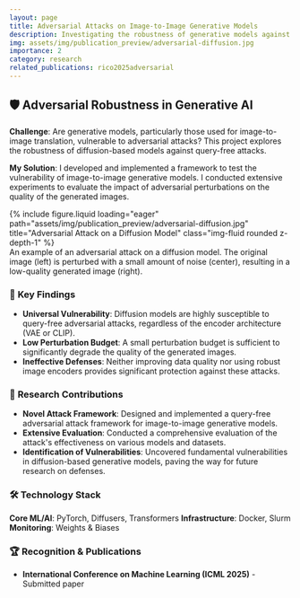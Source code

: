 ```yaml
---
layout: page
title: Adversarial Attacks on Image-to-Image Generative Models
description: Investigating the robustness of generative models against adversarial attacks
img: assets/img/publication_preview/adversarial-diffusion.jpg
importance: 2
category: research
related_publications: rico2025adversarial
---
```


## 🛡️ Adversarial Robustness in Generative AI

**Challenge**: Are generative models, particularly those used for image-to-image translation, vulnerable to adversarial attacks? This project explores the robustness of diffusion-based models against query-free attacks.

**My Solution**: I developed and implemented a framework to test the vulnerability of image-to-image generative models. I conducted extensive experiments to evaluate the impact of adversarial perturbations on the quality of the generated images.

<div class="row">
    <div class="col-sm mt-3 mt-md-0">
        {% include figure.liquid loading="eager" path="assets/img/publication_preview/adversarial-diffusion.jpg" title="Adversarial Attack on a Diffusion Model" class="img-fluid rounded z-depth-1" %}
    </div>
</div>
<div class="caption">
    An example of an adversarial attack on a diffusion model. The original image (left) is perturbed with a small amount of noise (center), resulting in a low-quality generated image (right).
</div>

### 🎯 **Key Findings**

- **Universal Vulnerability**: Diffusion models are highly susceptible to query-free adversarial attacks, regardless of the encoder architecture (VAE or CLIP).
- **Low Perturbation Budget**: A small perturbation budget is sufficient to significantly degrade the quality of the generated images.
- **Ineffective Defenses**: Neither improving data quality nor using robust image encoders provides significant protection against these attacks.

### 🔬 **Research Contributions**

- **Novel Attack Framework**: Designed and implemented a query-free adversarial attack framework for image-to-image generative models.
- **Extensive Evaluation**: Conducted a comprehensive evaluation of the attack's effectiveness on various models and datasets.
- **Identification of Vulnerabilities**: Uncovered fundamental vulnerabilities in diffusion-based generative models, paving the way for future research on defenses.

### 🛠️ **Technology Stack**

**Core ML/AI**: PyTorch, Diffusers, Transformers
**Infrastructure**: Docker, Slurm
**Monitoring**: Weights & Biases

### 🏆 **Recognition & Publications**

- **International Conference on Machine Learning (ICML 2025)** - Submitted paper
